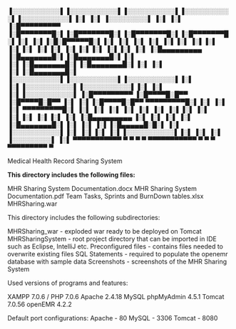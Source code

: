 ▐░░░░░░░░░░░▌▐░░░░░░░░░░░▌▐░░░░░░░░░░░▌▐░░░░░░░░░░░▌▐░░░░░░░░░░░▌▐░▌       ▐░▌ ▐░░░░░░░░░▌ ▐░▌       ▐░▌
▐░█▀▀▀▀▀▀▀▀▀ ▐░█▀▀▀▀▀▀▀█░▌▐░█▀▀▀▀▀▀▀█░▌▐░█▀▀▀▀▀▀▀█░▌▐░█▀▀▀▀▀▀▀█░▌▐░▌       ▐░▌▐░█░█▀▀▀▀▀█░▌▐░▌       ▐░▌
▐░▌          ▐░▌       ▐░▌▐░▌       ▐░▌▐░▌       ▐░▌▐░▌       ▐░▌▐░▌       ▐░▌▐░▌▐░▌    ▐░▌▐░▌       ▐░▌
▐░█▄▄▄▄▄▄▄▄▄ ▐░█▄▄▄▄▄▄▄█░▌▐░█▄▄▄▄▄▄▄█░▌▐░▌       ▐░▌▐░█▄▄▄▄▄▄▄█░▌▐░█▄▄▄▄▄▄▄█░▌▐░▌ ▐░▌   ▐░▌▐░█▄▄▄▄▄▄▄█░▌
▐░░░░░░░░░░░▌▐░░░░░░░░░░░▌▐░░░░░░░░░░░▌▐░▌       ▐░▌▐░░░░░░░░░░░▌▐░░░░░░░░░░░▌▐░▌  ▐░▌  ▐░▌▐░░░░░░░░░░░▌
▐░█▀▀▀▀▀▀▀▀▀ ▐░█▀▀▀▀█░█▀▀ ▐░█▀▀▀▀█░█▀▀ ▐░▌       ▐░▌▐░█▀▀▀▀█░█▀▀  ▀▀▀▀▀▀▀▀▀█░▌▐░▌   ▐░▌ ▐░▌ ▀▀▀▀▀▀▀▀▀█░▌
▐░▌          ▐░▌     ▐░▌  ▐░▌     ▐░▌  ▐░▌       ▐░▌▐░▌     ▐░▌            ▐░▌▐░▌    ▐░▌▐░▌          ▐░▌
▐░█▄▄▄▄▄▄▄▄▄ ▐░▌      ▐░▌ ▐░▌      ▐░▌ ▐░█▄▄▄▄▄▄▄█░▌▐░▌      ▐░▌           ▐░▌▐░█▄▄▄▄▄█░█░▌          ▐░▌
▐░░░░░░░░░░░▌▐░▌       ▐░▌▐░▌       ▐░▌▐░░░░░░░░░░░▌▐░▌       ▐░▌          ▐░▌ ▐░░░░░░░░░▌           ▐░▌
 ▀▀▀▀▀▀▀▀▀▀▀  ▀         ▀  ▀         ▀  ▀▀▀▀▀▀▀▀▀▀▀  ▀         ▀            ▀   ▀▀▀▀▀▀▀▀▀             ▀
 
 Medical Health Record Sharing System
 
 
<b>This directory includes the following files:</b>

MHR Sharing System Documentation.docx
MHR Sharing System Documentation.pdf
Team Tasks, Sprints and BurnDown tables.xlsx
MHRSharing.war


This directory includes the following subdirectories:

MHRSharing_war - exploded war ready to be deployed on Tomcat
MHRSharingSystem - root project directory that can be imported in IDE such as Eclipse, IntelliJ etc.
Preconfigured files - contains files needed to overwrite existing files
SQL Statements - required to populate the openemr database with sample data
Screenshots - screenshots of the MHR Sharing System

Used versions of programs and features:

XAMPP 7.0.6 / PHP 7.0.6 
Apache 2.4.18
MySQL phpMyAdmin 4.5.1
Tomcat 7.0.56
openEMR 4.2.2

Default port configurations:
Apache - 80
MySQL - 3306
Tomcat - 8080





